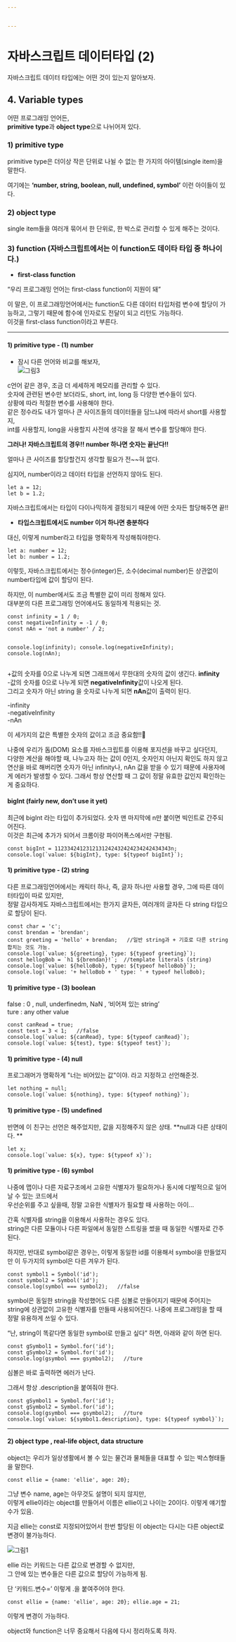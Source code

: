 ```yaml
---


---
```


<h1 id="자바스크립트-데이터타입-2">자바스크립트 데이터타입 (2)</h1>
<p>자바스크립트 데이터 타입에는 어떤 것이 있는지 알아보자.</p>
<h2 id="variable-types">4. Variable types</h2>
<p>어떤 프로그래밍 언어든,<br>
<strong>primitive type</strong>과 <strong>object type</strong>으로 나뉘어져 있다.</p>
<h3 id="primitive-type">1) primitive type</h3>
<p>primitive type은 더이상 작은 단위로 나뉠 수 없는 한 가지의 아이템(single item)을 말한다.</p>
<p>여기에는 <strong>‘number, string, boolean, null, undefined, symbol’</strong> 이런 아이들이 있다.</p>
<h3 id="object-type">2) object type</h3>
<p>single item들을 여러개 묶어서 한 단위로, 한 박스로 관리할 수 있게 해주는 것이다.</p>
<h3 id="function-자바스크립트에서는-이-function도-데이타-타입-중-하나이다.">3) function (자바스크립트에서는 이 function도 데이타 타입 중 하나이다.)</h3>
<ul>
<li><strong>first-class function</strong></li>
</ul>
<p>“우리 프로그래밍 언어는 first-class function이 지원이 돼”</p>
<p>이 말은, 이 프로그래밍언어에서는 function도 다른 데이터 타입처럼 변수에 할당이 가능하고, 그렇기 때문에 함수에 인자로도 전달이 되고 리턴도 가능하다.<br>
이것을 first-class function이라고 부른다.</p>
<hr>
<h4 id="primitive-type---1-number">1) primitive type - (1) number</h4>
<ul>
<li>잠시 다른 언어와 비교를 해보자,<br>
<img src="https://user-images.githubusercontent.com/61774575/79217039-1d92ca00-7e89-11ea-90df-990d8b34e364.jpg" alt="그림3"></li>
</ul>
<p>c언어 같은 경우, 조금 더 세세하게 메모리를 관리할 수 있다.<br>
숫자에 관련된 변수만 보더라도, short, int, long 등 다양한 변수들이 있다.<br>
상황에 따라 적절한 변수를 사용해야 한다.<br>
같은 정수라도 내가 얼마나 큰 사이즈들의 데이터들을 담느냐에 따라서 short를 사용할지,<br>
int를 사용할지, long을 사용할지 사전에 생각을 잘 해서 변수를 할당해야 한다.</p>
<p><strong>그러나! 자바스크립트의 경우!! number 하나면 숫자는 끝난다!!</strong></p>
<p>얼마나 큰 사이즈를 할당할건지 생각할 필요가 전~~혀 없다.</p>
<p>심지어, number이라고 데이터 타입을 선언하지 않아도 된다.</p>
<pre><code>let a = 12;
let b = 1.2;
</code></pre>
<p>자바스크립트에서는 타입이 다이나믹하게 결정되기 때문에 어떤 숫자든 할당해주면 끝!!</p>
<ul>
<li><strong>타입스크립트에서도 number 이거 하나면 충분하다</strong></li>
</ul>
<p>대신, 이렇게 number라고 타입을 명확하게 작성해줘야한다.</p>
<pre><code>let a: number = 12;
let b: number = 1.2;
</code></pre>
<p>이렇듯, 자바스크립트에서는 정수(integer)든, 소수(decimal number)든 상관없이 number타입에 값이 할당이 된다.</p>
<p>하지만, 이 number에서도 조금 특별한 값이 미리 정해져 있다.<br>
대부분의 다른 프로그래밍 언어에서도 동일하게 적용되는 것.</p>
<pre><code>const infinity = 1 / 0;
const negativeInfinity = -1 / 0;
const nAn = 'not a number' / 2;

console.log(infinity);
console.log(negativeInfinity);
console.log(nAn);
</code></pre>
<p>+값의 숫자를 0으로 나누게 되면 그래프에서 무한대의 숫자의 값이 생긴다. <strong>infinity</strong><br>
-값의 숫자를 0으로 나누게 되면 <strong>negativeInfinity</strong>값이 나오게 된다.<br>
그리고 숫자가 아닌 string 을 숫자로 나누게 되면 <strong>nAn</strong>값이 출력이 된다.</p>
<p>-infinity<br>
-negativeInfinity<br>
-nAn</p>
<p>이 세가지의 값은 특별한 숫자의 값이고 조금 중요함!!🤔</p>
<p>나중에 우리가 돔(DOM) 요소를 자바스크립트를 이용해 포지션을 바꾸고 싶다던지,<br>
다양한 계산을 해야할 때, 나누고자 하는 값이 0인지, 숫자인지 아닌지 확인도 하지 않고<br>
연산을 바로 해버리면 숫자가 아닌 infinity나, nAn 값을 받을 수 있기 때문에 사용자에게  에러가 발생할 수 있다. 그래서 항상 연산할 때 그 값이 정말 유효한 값인지 확인하는게 중요하다.</p>
<h4 id="bigint-fairly-new-dont-use-it-yet">bigInt (fairly new, don’t use it yet)</h4>
<p>최근에 bigInt 라는 타입이 추가되었다. 숫자 맨 마지막에 n만 붙이면 빅인트로 간주되어진다.<br>
이것은 최근에 추가가 되어서 크롬이랑 파이어폭스에서만 구현됨.</p>
<pre><code>const bigInt = 1123342412312131242432424234242434343n;
console.log(`value: ${bigInt}, type: ${typeof bigInt}`);
</code></pre>
<h4 id="primitive-type---2-string">1) primitive type - (2) string</h4>
<p>다른 프로그래밍언어에서는 캐릭터 하나, 즉, 글자 하나만 사용할 경우, 그에 따른 데이터타입이 따로 있지만,<br>
정말 감사하게도 자바스크립트에서는 한가지 글자든, 여러개의 글자든 다 string 타입으로 할당이 된다.</p>
<pre><code>const char = 'c';
const brendan = 'brendan';
const greeting = 'hello' + brendan;   //일반 string과 + 기호로 다른 string 합치는 것도 가능.
console.log(`value: ${greeting}, type: ${typeof greeting}`);
const hellogBob = `h1 ${brendan}!`;  //template literals (string)
console.log(`value: ${helloBob}, type: ${typeof helloBob}`);
console.log(`value: '+ helloBob + ' type: ' + typeof helloBob);
</code></pre>
<h4 id="primitive-type---3-boolean">1) primitive type - (3) boolean</h4>
<p>false : 0  , null, underfinedm, NaN , ‘비어져 있는 string’<br>
ture : any other value</p>
<pre><code>const canRead = true;
const test = 3 &lt; 1;   //false
console.log(`value: ${canRead}, type: ${typeof canRead}`);
console.log(`value: ${test}, type: ${typeof test}`);
</code></pre>
<h4 id="primitive-type---4-null">1) primitive type - (4) null</h4>
<p>프로그래머가 명확하게 "너는 비어있는 값"이야. 라고 지정하고 선언해준것.</p>
<pre><code>let nothing = null;
console.log(`value: ${nothing}, type: ${typeof nothing}`);
</code></pre>
<h4 id="primitive-type---5-undefined">1) primitive type - (5) undefined</h4>
<p>반면에 이 친구는 선언은 해주었지만, 값을 지정해주지 않은 상태. **null과 다른 상태이다. **</p>
<pre><code>let x;
console.log(`value: ${x}, type: ${typeof x}`);
</code></pre>
<h4 id="primitive-type---6-symbol">1) primitive type - (6) symbol</h4>
<p>나중에 맵이나 다른 자료구조에서 고유한 식별자가 필요하거나 동시에 다발적으로 일어날 수 있는 코드에서<br>
우선순위를 주고 싶을때, 정말 고유한 식별자가 필요할 때 사용하는 아이…</p>
<p>간혹 식별자를 string을 이용해서 사용하는 경우도 있다.<br>
string은 다른 모듈이나 다른 파일에서 동일한 스트링을 썼을 때 동일한 식별자로 간주된다.</p>
<p>하지만, 반대로 symbol같은 경우는, 이렇게 동일한 id를 이용해서 symbol을 만들었지만 이 두가지의 symbol은 다른 겨우가 된다.</p>
<pre><code>const symbol1 = Symbol('id');
const symbol2 = Symbol('id');
console.log(symbol === symbol2);   //false
</code></pre>
<p>symbol은 동일한 string을 작성했어도 다른 심볼로 만들어지기 때문에 주어지는 string에 상관없이 고유한 식별자를 만들때 사용되어진다. 나중에 프로그래밍을 할 때 정말 유용하게 쓰일 수 있다.</p>
<p>“난, string이 똑같다면 동일한 symbol로 만들고 싶다” 하면, 아래와 같이 하면 된다.</p>
<pre><code>const gSymbol1 = Symbol.for('id');
const gSymbol2 = Symbol.for('id');
console.log(gsymbol === gsymbol2);   //ture
</code></pre>
<p>심볼은 바로 출력하면 에러가 난다.</p>
<p>그래서 항상 .description을 붙여줘야 한다.</p>
<pre><code>const gSymbol1 = Symbol.for('id');
const gSymbol2 = Symbol.for('id');
console.log(gsymbol === gsymbol2);   //ture
console.log(`value: ${symbol1.description}, type: ${typeof symbol}`);
</code></pre>
<hr>
<h4 id="object-type--real-life-object-data-structure">2) object type , real-life object, data structure</h4>
<p>object는 우리가 일상생활에서 볼 수 있는 물건과 물체들을 대표할 수 있는 박스형태들을 말한다.</p>
<p><code>const ellie = {name: 'ellie', age: 20};</code></p>
<p>그냥 변수 name, age는 아무것도 설명이 되지 않지만,<br>
이렇게 ellie이라는 object를 만들어서 이름은 ellie이고 나이는 20이다. 이렇게 얘기할 수가 있음.</p>
<p>지금 ellie는 const로 지정되어있어서 한번 할당된 이 object는 다시는 다른 object로 변경이 불가능하다.</p>
<p><img src="https://user-images.githubusercontent.com/61774575/79308305-4f606b00-7f33-11ea-8544-d80f7fd943fb.jpg" alt="그림1"></p>
<p>ellie 라는 키워드는 다른 값으로 변경할 수 없지만,<br>
그 안에 있는 변수들은 다른 값으로 할당이 가능하게 됨.</p>
<p>단 ‘키워드.변수=’  이렇게 .을 붙여주어야 한다.</p>
<p><code>const ellie = {name: 'ellie', age: 20}; ellie.age = 21;</code></p>
<p>이렇게 변경이 가능하다.</p>
<p>object와 function은 너무 중요해서 다음에 다시 정리하도록 하자.</p>

